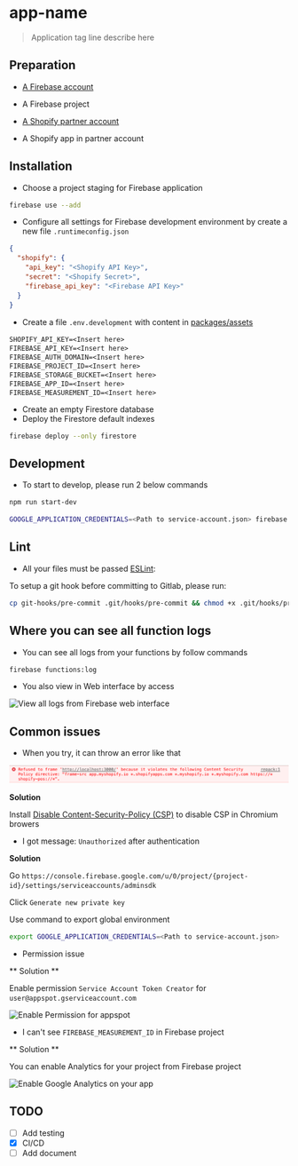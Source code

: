 # app-name

> Application tag line describe here

## Preparation

* [A Firebase account](https://firebase.google.com/)

* A Firebase project

* [A Shopify partner account](https://www.shopify.com/partners)

* A Shopify app in partner account

## Installation

* Choose a project staging for Firebase application

```bash
firebase use --add
```

* Configure all settings for Firebase development environment by create a new file `.runtimeconfig.json`

```json
{
  "shopify": {
    "api_key": "<Shopify API Key>",
    "secret": "<Shopify Secret>",
    "firebase_api_key": "<Firebase API Key>"
  }
}
```

* Create a file `.env.development` with content in [packages/assets](/packages/assets)

```dotenv
SHOPIFY_API_KEY=<Insert here>
FIREBASE_API_KEY=<Insert here>
FIREBASE_AUTH_DOMAIN=<Insert here>
FIREBASE_PROJECT_ID=<Insert here>
FIREBASE_STORAGE_BUCKET=<Insert here>
FIREBASE_APP_ID=<Insert here>
FIREBASE_MEASUREMENT_ID=<Insert here>
```

* Create an empty Firestore database
* Deploy the Firestore default indexes
```bash
firebase deploy --only firestore
```

## Development

* To start to develop, please run 2 below commands

```bash
npm run start-dev
```

```bash
GOOGLE_APPLICATION_CREDENTIALS=<Path to service-account.json> firebase serve
```

## Lint

* All your files must be passed [ESLint](https://eslint.org/):

To setup a git hook before committing to Gitlab, please run:

```bash
cp git-hooks/pre-commit .git/hooks/pre-commit && chmod +x .git/hooks/pre-commit
```

## Where you can see all function logs

* You can see all logs from your functions by follow commands

```bash
firebase functions:log
```

* You also view in Web interface by access

![View all logs from Firebase web interface](https://i.imgur.com/SLYqnhS.png)

## Common issues

* When you try, it can throw an error like that

![Content Security Policy Error](https://raw.githubusercontent.com/baorv/faster-shopify-dev/master/screenshot.png)

**Solution**

Install [Disable Content-Security-Policy (CSP)](https://chrome.google.com/webstore/detail/disable-content-security/ieelmcmcagommplceebfedjlakkhpden) to disable CSP in Chromium browers

* I got message: `Unauthorized` after authentication

**Solution**

Go `https://console.firebase.google.com/u/0/project/{project-id}/settings/serviceaccounts/adminsdk`

Click `Generate new private key`

Use command to export global environment

```bash
export GOOGLE_APPLICATION_CREDENTIALS=<Path to service-account.json>
```

* Permission issue

** Solution **

Enable permission `Service Account Token Creator` for `user@appspot.gserviceaccount.com`

![Enable Permission for appspot](https://firebasestorage.googleapis.com/v0/b/pdf-invoice-4717c.appspot.com/o/images%2Fdev-docs%2Fiam_enable_jwt_creator.png?alt=media&token=ea1a3c08-64e2-4519-a6fc-81620249dbbd)

* I can't see `FIREBASE_MEASUREMENT_ID` in Firebase project

** Solution **

You can enable Analytics for your project from Firebase project

![Enable Google Analytics on your app](https://firebasestorage.googleapis.com/v0/b/avada-development.appspot.com/o/images%2Fscreenshots%2Fenable_analytics.png?alt=media&token=559669e1-65d5-4e7b-b2dd-ce82517a262e)

## TODO

- [ ] Add testing
- [x] CI/CD
- [ ] Add document
